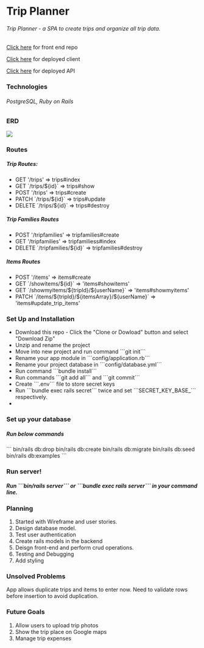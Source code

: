 <h1>Trip Planner</h1>
<h6>Trip Planner - a SPA to create trips and organize all trip data.</h6>

<a href="https://github.com/pprakasam/Trip_Client">Click here</a> for front end repo

<a href="https://pprakasam.github.io/Trip_Client/">Click here</a> for deployed client

<a href="https://whispering-tor-85770.herokuapp.com/">Click here</a> for deployed API

<h3>Technologies</h3>
<h6>PostgreSQL, Ruby on Rails</h6>

<h3>ERD</h3>
<img src="http://imgur.com/DWbLMC5">

<h3>Routes</h3>
<h5>Trip Routes:</h5>
<ul>
  <li>GET '/trips'          => trips#index</li>
  <li>GET `/trips/${id}`    => trips#show</li>
  <li>POST '/trips'         => trips#create</li>
  <li>PATCH `/trips/${id}`  => trips#update</li>
  <li>DELETE `/trips/${id}` => trips#destroy</li>
</ul>
<h5>Trip Families Routes</h5>
<ul>
  <li>POST '/tripfamilies'         => tripfamilies#create</li>
  <li>GET '/tripfamilies'          => tripfamiliess#index</li>
  <li>DELETE `/tripfamilies/${id}` => tripfamilies#destroy</li>
</ul>
<h5>Items Routes</h5>
<ul>
  <li>POST '/items'                            => items#create</li>
  <li>GET `/showitems/${id}`                   => 'items#showitems'</li>
  <li>GET `/showmyitems/${tripId}/${userName}` => 'items#showmyitems'</li>
  <li>PATCH `/items/${tripId}/${itemsArray}/${userName}` => 'items#update_trip_items'</li>
</ul>

<h3>Set Up and Installation</h3>
<ul>
  <li>Download this repo - Click the "Clone or Dowload"
  button and select "Download Zip"</li>
  <li>Unzip and rename the project</li>
  <li>Move into new project and run command ```git init```</li>
  <li>Rename your app module in ```config/application.rb```</li>
  <li>Rename your project database in ```config/database.yml```</li>
  <li>Run command ```bundle install```</li>
  <li>Run commands ```git add all``` and ```git commit```</li>
  <li>Create ```.env``` file to store secret keys</li>
  <li>Run ```bundle exec rails secret``` twice and set ```SECRET_KEY_BASE_<DEVELOPMENT|TEST>``` respectively.</li>
  <li></li>
</ul>

<h3>Set up your database</h3>
<h5>Run below commands</h5>
```
bin/rails db:drop
bin/rails db:create
bin/rails db:migrate
bin/rails db:seed
bin/rails db:examples
```
<h3>Run server!</h3>
<h5>Run ```bin/rails server``` or ```bundle exec rails server``` in your command line.</h5>


<h3>Planning</h3>
<ol>
<li>Started with Wireframe and user stories.</li>
<li>Design database model.</li>
<li>Test user authentication</li>
<li>Create rails models in the backend</li>
<li>Deisgn front-end and perform crud operations.</li>
<li>Testing and Debugging</li>
<li>Add styling</li>
</ol>

<h3>Unsolved Problems</h3>
<p>App allows duplicate trips and items to enter now. Need to validate rows before insertion to avoid duplication.</p>

<h3>Future Goals</h3>
<ol>
  <li>Allow users to upload trip photos</li>
  <li>Show the trip place on Google maps</li>
  <li>Manage trip expenses</li>
</ol>
